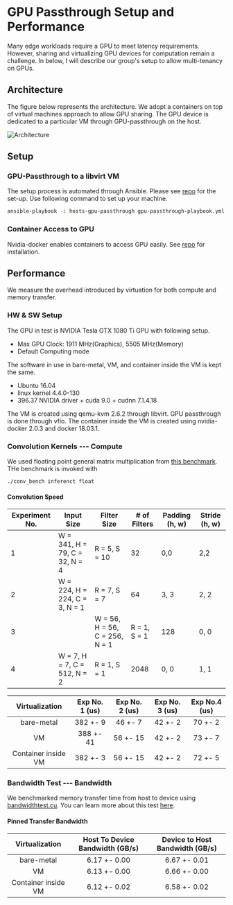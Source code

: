 # GPU Passthrough Setup and Performance

Many edge workloads require a GPU to meet latency requirements. However, sharing
and virtualizing GPU devices for computation remain a challenge. In below, I
will describe our group's setup to allow multi-tenancy on GPUs.

## Architecture

The figure below represents the architecture. We adopt a containers on top of
virtual machines approach to allow GPU sharing. The GPU device is dedicated to a
particular VM through GPU-passthrough on the host.

![Architecture](https://github.com/cmusatyalab/elijah-openstack/blob/gpu/cloudlet-gateway/docs/GPU-Support-in-Cloudlet.png)

## Setup

### GPU-Passthrough to a libvirt VM

The setup process is automated through Ansible. Please see [repo](https://github.com/junjuew/ansible-dotfiles/) for the
set-up. Use following command to set up your machine.

```bash
ansible-playbook -i hosts-gpu-passthrough gpu-passthrough-playbook.yml
```

### Container Access to GPU

Nvidia-docker enables containers to access GPU easily. See [repo](https://github.com/junjuew/ansible-dotfiles/) for installation.

## Performance

We measure the overhead introduced by virtuation for both compute and memory transfer.

### HW & SW Setup

The GPU in test is NVIDIA Tesla GTX 1080 Ti GPU with following setup.

* Max GPU Clock: 1911 MHz(Graphics), 5505 MHz(Memory)
* Default Computing mode

The software in use in bare-metal, VM, and container inside the VM is kept the same.

* Ubuntu 16.04
* linux kernel 4.4.0-130
* 396.37 NVIDIA driver + cuda 9.0 + cudnn 7.1.4.18

The VM is created using qemu-kvm 2.6.2 through libvirt. GPU passthrough is done through vfio.
The container inside the VM is created using nvidia-docker 2.0.3 and docker 18.03.1.

### Convolution Kernels --- Compute

We used floating point general matrix multiplication from [this
benchmark](https://github.com/baidu-research/DeepBench). THe benchmark is
invoked with

```bash
./conv_bench inferenct float
```

#### Convolution Speed
| Experiment No. | Input Size                     | Filter Size   | # of Filters | Padding (h, w) | Stride (h, w) |
|----------------|--------------------------------|---------------|--------------|----------------|---------------|
| 1 | W = 341, H = 79, C = 32, N = 4 | R = 5, S = 10 | 32           | 0,0            | 2,2           |
| 2 | W = 224, H = 224, C = 3, N = 1 | R = 7, S = 7  | 64           | 3, 3           | 2, 2          |
| 3 | | W = 56, H = 56, C = 256, N = 1 | R = 1, S = 1  | 128        | 0, 0           | 2, 2        |
| 4 | W = 7, H = 7,  C = 512, N = 2  | R = 1, S = 1  | 2048         | 0, 0           | 1, 1          |

| Virtualization |   Exp No. 1 (us)          | Exp No. 2 (us)   | Exp No. 3 (us)  | Exp No.4 (us)    |
|:--------------:|:---------------------:|:------------:|:-------------:|:------------:|
| bare-metal     |  382 +- 9 | 46 +- 7 | 42 +- 2 | 70 +- 2 |
| VM             |  388 +- 41 | 56 +- 15 | 42 +- 2 | 73 +- 7 |
| Container inside VM |  382 +- 3 | 56 +- 15 | 42 +- 2 | 72 +- 5 |

<!---
#### GEMM Benchmark Speed

GEMM benchmark is only executed for 3 times. The running time is not big enough to reflect average case.

| Virtualization |   5124x700x2048 (ms)      | 35x700x2048 (ms) | 3072x3000x1024 (ms) | 512x6000x2816 (ms) |
|:--------------:|:---------------------:|:------------:|:-------------:|:------------:|
| bare-metal     |   1.75 +- 0.03        | 0.03 +- 0.00 | 3.14 +- 1.75 | 1.90 +- 0.09 |
| VM             |    1.73 +- 0.04       | 0.03 +- 0.00 | 2.33 +- 0.59 | 2.16 +- 0.48 |
| Container inside VM | 1.76 +- 0.02     | 0.04 +- 0.00 | 2.83 +- 1.10 | 2.94 +- 0.82 |
--->

### Bandwidth Test --- Bandwidth

We benchmarked memory transfer time from host to device using
[bandwidthtest.cu](https://github.com/parallel-forall/code-samples/blob/master/series/cuda-cpp/optimize-data-transfers/bandwidthtest.cu).
You can learn more about this test
[here](https://devblogs.nvidia.com/how-optimize-data-transfers-cuda-cc/). 

#### Pinned Transfer Bandwidth

| Virtualization |   Host To Device Bandwidth (GB/s)      | Device to Host Bandwidth (GB/s)    |
|:--------------:|:--------------------------------------:|:----------------------------------:|
| bare-metal     | 6.17 +- 0.00                           |  6.67 +- 0.01                      |
| VM             |    6.13 +- 0.00                        | 6.66 +- 0.00                       |
| Container inside VM | 6.12 +- 0.02                      | 6.58 +- 0.02                       |

<!---
#### Tensorflow Benchmarks:

* Tensorflow Version: 1.9.0
* python3
* Batch Size: 1
* 300 random generated examples, 3 runs.
* [Benchmark script](https://gist.github.com/junjuew/82d3b0d513e3debd2d453ee07505d32e)

| Virtualizaton |   SSD MobileNet V1 (ms)      | SSD Inception V2 (ms)    | Faster-RCNN Inception V2 (ms) | Faster-RCNN ResNet101 (ms)  |
|:-------------:|:----------------------------:|:------------------------:|:-----------------------------:|:---------------------------:|
| bare-metal | 119  +- 5     | 130 +- 7 | 180 +- 6 | 220 +- 5 |
| container inside a VM with GPU passthrough | 108  +- 19     | 114 +- 20 | 168 +- 22 | 225 +- 18 |
| VM with GPU passthrough (gpu exclusive-process mode) | 118  +- 27     | 128 +- 23 | 175 +- 22 | 225 +- 19 |
| VM with GPU passthrough (gpu default mode) | 108  +- 18     | 119 +- 19 | 164 +- 19 | 226 +- 17 |

Results on cloudlet001 with Tesla K40c
The clock is set to max clock speed: 875MHz(Graphics),3004MHz(Memory)
Software stack should be similar to above.

| Virtualizaton |   SSD MobileNet V1 (ms)      | SSD Inception V2 (ms)    | Faster-RCNN Inception V2 (ms) | Faster-RCNN ResNet101 (ms)  |
|:-------------:|:----------------------------:|:------------------------:|:-----------------------------:|:---------------------------:|
| bare-metal | 117, std 5      | 134, std 4 | 233, std 6 | 428, std 4 |
| container inside a VM with GPU passthrough | 104, std 20     | 128, std 16 | 227, std 16 | 412, std 13 |
-->